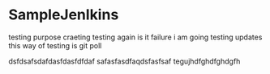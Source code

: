# SampleJenlkins
testing purpose craeting
testing again is it failure i am going
testing updates
this way of testing is git poll

dsfdsafsdafdasfdasfdfdaf
safasfasdfaqdsfasfsaf
tegujhdfghdfghdgfh
